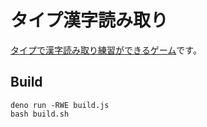 # タイプ漢字読み取り

[タイプで漢字読み取り練習ができるゲーム](https://marmooo.github.io/type-yomi/)です。

## Build

```
deno run -RWE build.js
bash build.sh
```

